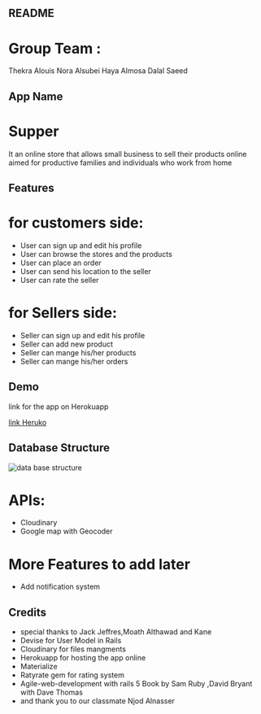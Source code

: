 ## README
# Group Team :
Thekra Alouis
Nora Alsubei
Haya Almosa
Dalal Saeed


## App Name
# Supper
It an online store that allows small business to sell their products online
aimed for productive families and individuals who work from home
 

## Features
# for customers side:
* User can sign up and edit his profile
* User can browse the stores and the products 
* User can place an order 
* User can send his location to the seller
* User can rate the seller
# for Sellers side: 
* Seller can sign up and edit his profile
* Seller can add new product 
* Seller can mange his/her products 
* Seller can mange his/her orders  


## Demo
link for the app on Herokuapp

[link Heruko](https://thawing-ridge-57758.herokuapp.com/)

## Database Structure
![data base structure](https://i.imgur.com/mkGhL7Y.png)

# APIs:
* Cloudinary
* Google map with Geocoder

# More Features to add later
* Add notification system 


## Credits
* special thanks to Jack Jeffres,Moath Althawad and Kane
* Devise for User Model in Rails
* Cloudinary for files mangments
* Herokuapp for hosting the app online
* Materialize
* Ratyrate gem for rating system 
* Agile-web-development with rails 5 Book by Sam Ruby ,David Bryant with Dave Thomas
* and thank you to our classmate Njod Alnasser

